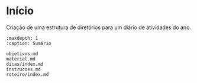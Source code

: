 # Início

Criação de uma estrutura de diretórios para um diário de atividades do ano.

```{toctree}
:maxdepth: 1
:caption: Sumário

objetivos.md
material.md
dicas/index.md
instrucoes.md
roteiro/index.md
```